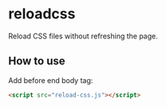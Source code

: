 # reloadcss
Reload CSS files without refreshing the page.

## How to use
Add before end body tag:
```HTML
<script src="reload-css.js"></script> 
```
